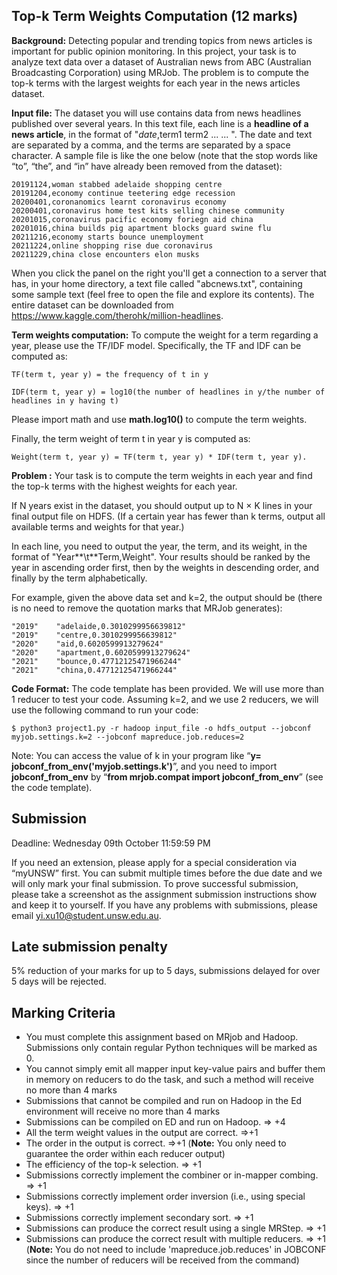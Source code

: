 ## Top-k Term Weights Computation (12 marks)

**Background:** Detecting popular and trending topics from news articles is important for public opinion monitoring. In this project, your task is to analyze text data over a dataset of Australian news from ABC (Australian Broadcasting Corporation) using MRJob. The problem is to compute the top-k terms with the largest weights for each year in the news articles dataset.

**Input file:** The dataset you will use contains data from news headlines published over several years. In this text file, each line is a **headline of a news article**, in the format of "*date*,term1 term2 ... ... ". The date and text are separated by a comma, and the terms are separated by a space character. A sample file is like the one below (note that the stop words like “to”, “the”, and “in” have already been removed from the dataset):

```
20191124,woman stabbed adelaide shopping centre
20191204,economy continue teetering edge recession
20200401,coronanomics learnt coronavirus economy
20200401,coronavirus home test kits selling chinese community
20201015,coronavirus pacific economy foriegn aid china
20201016,china builds pig apartment blocks guard swine flu
20211216,economy starts bounce unemployment
20211224,online shopping rise due coronavirus
20211229,china close encounters elon musks
```

When you click the panel on the right you'll get a connection to a server that has, in your home directory, a text file called "abcnews.txt", containing some sample text (feel free to open the file and explore its contents). The entire dataset can be downloaded from https://www.kaggle.com/therohk/million-headlines. 

**Term weights computation:** To compute the weight for a term regarding a year, please use the TF/IDF model. Specifically, the TF and IDF can be computed as:

`TF(term t, year y) = the frequency of t in y `

`IDF(term t, year y) = log10(the number of headlines in y/the number of headlines in y having t) `

Please import math and use **math.log10()** to compute the term weights.

Finally, the term weight of term t in year y is computed as: 

```
Weight(term t, year y) = TF(term t, year y) * IDF(term t, year y).
```

**Problem :** Your task is to compute the term weights in each year and find the top-k terms with the highest weights for each year. 

If N years exist in the dataset, you should output up to N × K lines in your final output file on HDFS. (If a certain year has fewer than k terms, output all available terms and weights for that year.)

In each line, you need to output the year, the term, and its weight, in the format of "Year**\t**Term,Weight". Your results should be ranked by the year in ascending order first, then by the weights in descending order, and finally by the term alphabetically.

For example, given the above data set and k=2, the output should be (there is no need to remove the quotation marks that MRJob generates):

```
"2019"    "adelaide,0.3010299956639812"
"2019"    "centre,0.3010299956639812"
"2020"    "aid,0.6020599913279624"
"2020"    "apartment,0.6020599913279624"
"2021"    "bounce,0.47712125471966244"
"2021"    "china,0.47712125471966244"
```

**Code Format:** The code template has been provided. We will use more than 1 reducer to test your code. Assuming k=2, and we use 2 reducers, we will use the following command to run your code:

`$ python3 project1.py -r hadoop input_file -o hdfs_output --jobconf myjob.settings.k=2 --jobconf mapreduce.job.reduces=2`

Note: You can access the value of k in your program like “**y= jobconf_from_env('myjob.settings.k')**”, and you need to import **jobconf_from_env** by “**from mrjob.compat import jobconf_from_env**” (see the code template). 

## **Submission**

Deadline: Wednesday 09th October 11:59:59 PM

If you need an extension, please apply for a special consideration via “myUNSW” first. You can submit multiple times before the due date and we will only mark your final submission. To prove successful submission, please take a screenshot as the assignment submission instructions show and keep it to yourself. If you have any problems with submissions, please email [yi.xu10@student.unsw.edu.au](mailto:yi.xu10@student.unsw.edu.au). 

## **Late submission penalty**

5% reduction of your marks for up to 5 days, submissions delayed for over 5 days will be rejected.

## **Marking Criteria**

- You must complete this assignment based on MRjob and Hadoop. Submissions only contain regular Python techniques will be marked as 0.
- You cannot simply emit all mapper input key-value pairs and buffer them in memory on reducers to do the task, and such a method will receive no more than 4 marks
- Submissions that cannot be compiled and run on Hadoop in the Ed environment will receive no more than 4 marks
- Submissions can be compiled on ED and run on Hadoop. => +4
- All the term weight values in the output are correct. =>+1
- The order in the output is correct. =>+1 (**Note:** You only need to guarantee the order within each reducer output)
- The efficiency of the top-k selection. => +1
- Submissions correctly implement the combiner or in-mapper combing. => +1
- Submissions correctly implement order inversion (i.e., using special keys). => +1
- Submissions correctly implement secondary sort. => +1
- Submissions can produce the correct result using a single MRStep. => +1
- Submissions can produce the correct result with multiple reducers. => +1 (**Note:** You do not need to include 'mapreduce.job.reduces' in JOBCONF since the number of reducers will be received from the command)
